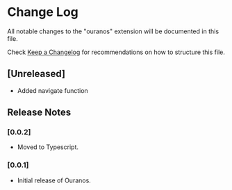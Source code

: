 # Change Log

All notable changes to the "ouranos" extension will be documented in this file.

Check [Keep a Changelog](http://keepachangelog.com/) for recommendations on how to structure this file.

## [Unreleased]
- Added navigate function

## Release Notes
### [0.0.2]
- Moved to Typescript.
### [0.0.1]
- Initial release of Ouranos.
